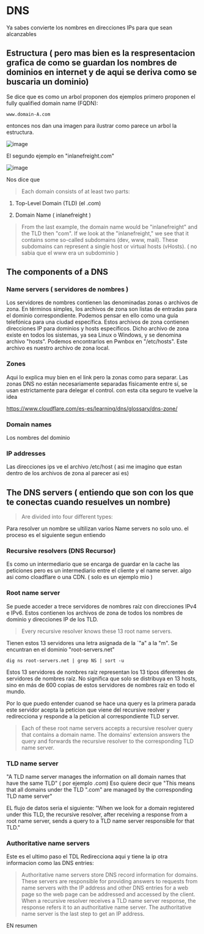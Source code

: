 # DNS


Ya sabes convierte los nombres en direcciones IPs para  que sean alcanzables 

## Estructura ( pero mas bien es la respresentacion grafica de como se guardan los nombres de dominios en internet y de aqui se deriva como se buscaria un dominio)

Se dice que es como un arbol proponen dos ejemplos primero proponen el fully qualified domain name (FQDN):

```
www.domain-A.com
```

entonces nos dan una imagen para ilustrar como parece un arbol la estructura.


![image](https://user-images.githubusercontent.com/63270579/209502336-9be29db5-169f-4ca1-81d2-23c6588e864b.png)


El segundo ejemplo en "inlanefreight.com"


![image](https://user-images.githubusercontent.com/63270579/209502608-20ed5bb2-afa8-40d8-a5b4-c64ca0ab17c5.png)

Nos dice que 

>Each domain consists of at least two parts:

1. Top-Level Domain (TLD) (el .com)


2. Domain Name ( inlanefreight )

> From the last example, the domain name would be "inlanefreight" and the TLD then "com". If we look at the "inlanefreight," we see that it contains some so-called subdomains (dev, www, mail). These subdomains can represent a single host or virtual hosts (vHosts). ( no sabia que el www era un subdominio )


## The components of a DNS

### Name servers ( servidores de nombres )

Los servidores de nombres contienen las denominadas zonas o archivos de zona. En términos simples, los archivos de zona son listas de entradas para el dominio correspondiente. Podemos pensar en ello como una guía telefónica para una ciudad específica. Estos archivos de zona contienen direcciones IP para dominios y hosts específicos. Dicho archivo de zona existe en todos los sistemas, ya sea Linux o Windows, y se denomina archivo "hosts". Podemos encontrarlos en Pwnbox en "/etc/hosts". Este archivo es nuestro archivo de zona local.

### Zones

Aqui lo explica muy bien en el link pero la zonas como para separar.  Las zonas DNS no están necesariamente separadas físicamente entre sí, se usan estrictamente para delegar el control. con esta cita seguro te vuelve la idea 



https://www.cloudflare.com/es-es/learning/dns/glossary/dns-zone/

### Domain names

Los nombres del dominio 

### IP addresses

Las direcciones ips ve el archivo /etc/host  ( asi me imagino que estan dentro de los archivos de zona al parecer asi es)

## The DNS servers ( entiendo que son con los que te conectas cuando resuelves un nombre)

> Are divided into four different types: 

Para resolver un nombre se ultilizan varios Name servers no solo uno.  el proceso es el siguiente segun entiendo 



### Recursive resolvers (DNS Recursor)

Es como un intermediario que se encarga de guardar en la cache las peticiones pero es un intermediario entre el cliente y el name server. algo asi como cloadflare o una CDN. ( solo es un ejemplo mio )

### Root name server

Se puede acceder a trece servidores de nombres raíz con direcciones IPv4 e IPv6. Estos contienen los archivos de zona de  todos los nombres de dominio y direcciones IP de los TLD. 

>  Every recursive resolver knows these 13 root name servers.

Tienen estos 13 servidores una letra asignada de la `"a" a la "m". Se encuntran en el dominio "root-servers.net"

```
dig ns root-servers.net | grep NS | sort -u
```

Estos 13 servidores de nombres raíz representan los 13 tipos diferentes de servidores de nombres raíz. No significa que solo se distribuya en 13 hosts, sino en más de 600 copias de estos servidores de nombres raíz en todo el mundo.

Por lo que puedo entender cuanod se hace una query es la primera parada este servidor acepta la peticion que viene del recursive reolver y redirecciona y responde a la peticion al correspondiente TLD server.

> Each of these root name servers accepts a recursive resolver query that contains a domain name. The domains' extension answers the query and forwards the recursive resolver to the corresponding TLD name server. 



### TLD name server

"A TLD name server manages the information on all domain names that have the same TLD" ( por ejemplo .com) Eso quiere decir que "This means that all domains under the TLD ".com" are managed by the corresponding TLD name server" 

EL flujo de datos seria el siguiente: "When we look for a domain registered under this TLD, the recursive resolver, after receiving a response from a root name server, sends a query to a TLD name server responsible for that TLD."

### Authoritative name servers

Este es el ultimo paso el TDL Redirecciona aqui y tiene la ip otra informacion como las DNS entries:

> Authoritative name servers store DNS record information for domains. These servers are responsible for providing answers to requests from name servers with the IP address and other DNS entries for a web page so the web page can be addressed and accessed by the client. When a recursive resolver receives a TLD name server response, the response refers it to an authoritative name server. The authoritative name server is the last step to get an IP address.


EN resumen





















